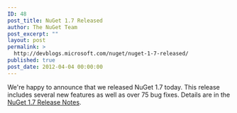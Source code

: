 ```yaml
---
ID: 48
post_title: NuGet 1.7 Released
author: The NuGet Team
post_excerpt: ""
layout: post
permalink: >
  http://devblogs.microsoft.com/nuget/nuget-1-7-released/
published: true
post_date: 2012-04-04 00:00:00
---
```

We're happy to announce that we released NuGet 1.7 today. This release includes several new features as well as over 75 bug fixes. Details are in the [NuGet 1.7 Release Notes][1].

 [1]: http://docs.nuget.org/docs/release-notes/nuget-1.7
